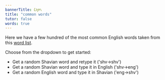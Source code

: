 ```yaml
---
bannerTitle: 𐑖𐑲𐑝𐑾𐑯
title: "common words"
tutor: false
words: true
---
```


Here we have a few hundred of the most common English words taken from this
[word list](https://shavian.info/spelling/).

Choose from the dropdown to get started:
- Get a random Shavian word and retype it ('shv->shv')
- Get a random Shavian word and type it in English ('shv->eng')
- Get a random English word and type it in Shavian ('eng->shv')
